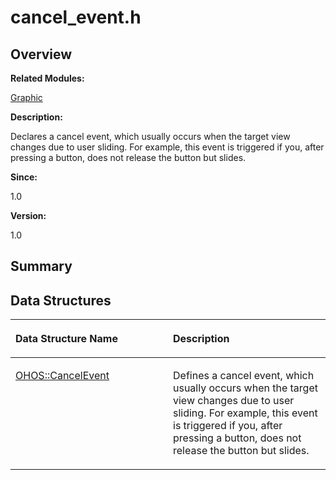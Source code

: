 # cancel\_event.h<a name="ZH-CN_TOPIC_0000001055198094"></a>

## **Overview**<a name="section1645893986093524"></a>

**Related Modules:**

[Graphic](Graphic.md)

**Description:**

Declares a cancel event, which usually occurs when the target view changes due to user sliding. For example, this event is triggered if you, after pressing a button, does not release the button but slides. 

**Since:**

1.0

**Version:**

1.0

## **Summary**<a name="section904383868093524"></a>

## Data Structures<a name="nested-classes"></a>

<a name="table757149209093524"></a>
<table><thead align="left"><tr id="row781748895093524"><th class="cellrowborder" valign="top" width="50%" id="mcps1.1.3.1.1"><p id="p1026633854093524"><a name="p1026633854093524"></a><a name="p1026633854093524"></a>Data Structure Name</p>
</th>
<th class="cellrowborder" valign="top" width="50%" id="mcps1.1.3.1.2"><p id="p2043368707093524"><a name="p2043368707093524"></a><a name="p2043368707093524"></a>Description</p>
</th>
</tr>
</thead>
<tbody><tr id="row314886643093524"><td class="cellrowborder" valign="top" width="50%" headers="mcps1.1.3.1.1 "><p id="p363422297093524"><a name="p363422297093524"></a><a name="p363422297093524"></a><a href="OHOS-CancelEvent.md">OHOS::CancelEvent</a></p>
</td>
<td class="cellrowborder" valign="top" width="50%" headers="mcps1.1.3.1.2 "><p id="p1544269440093524"><a name="p1544269440093524"></a><a name="p1544269440093524"></a>Defines a cancel event, which usually occurs when the target view changes due to user sliding. For example, this event is triggered if you, after pressing a button, does not release the button but slides. </p>
</td>
</tr>
</tbody>
</table>

